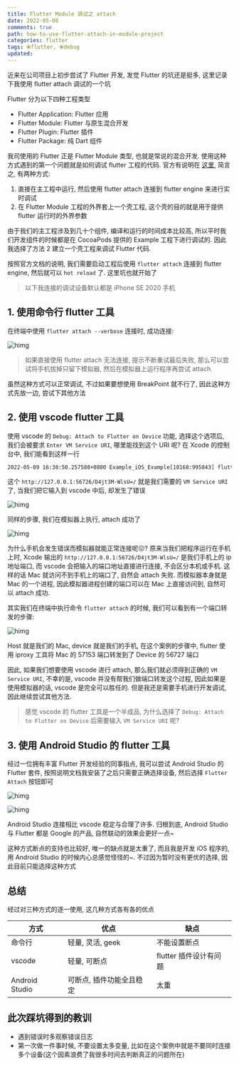 ```yaml
---
title: Flutter Module 调试之 attach
date: 2022-05-08
comments: true
path: how-to-use-flutter-attach-in-module-project
categories: flutter
tags: ⦿flutter, ⦿debug
updated:
---
```


近来在公司项目上初步尝试了 Flutter 开发, 发觉 Flutter 的坑还是挺多, 这里记录下我使用 flutter attach 调试的一个坑

<!-- more -->

Flutter 分为以下四种工程类型

- Flutter Application: Flutter 应用
- Flutter Module: Flutter 与原生混合开发
- Flutter Plugin: Flutter 插件
- Flutter Package: 纯 Dart 组件

我司使用的 Flutter 正是 Flutter Module 类型, 也就是常说的混合开发. 使用这种方式遇到的第一个问题就是如何调试 flutter 工程的代码.  官方有说明在 [这里](https://flutter.cn/docs/development/add-to-app/debugging), 简言之, 有两种方式:

1. 直接在主工程中运行, 然后使用 flutter attach 连接到 flutter engine 来进行实时调试
2. 在 Flutter Module 工程的外界套上一个壳工程, 这个壳的目的就是用于提供 flutter 运行时的外界参数

由于我们的主工程涉及到几十个组件, 编译和运行的时间成本比较高, 所以平时我们开发组件的时候都是在 CocoaPods 提供的 Example 工程下进行调试的.  因此我选择了方法 2 建立一个壳工程来调试 Flutter 代码.

按照官方文档的说明, 我们需要启动工程后使用 `flutter attach` 连接到 flutter engine, 然后就可以 `hot reload` 了. 这里坑也就开始了

> 以下我连接的调试设备默认都是 iPhone SE 2020 手机

## 1. 使用命令行 flutter 工具

在终端中使用 `flutter attach --verbose` 连接时, 成功连接:

![himg](https://a.hanleylee.com/HKMS/2022-05-09163735.png?x-oss-process=style/WaMa)

> 如果直接使用 flutter attach 无法连接, 提示不断重试最后失败, 那么可以尝试将手机拔掉只留下模拟器, 然后在模拟器上运行程序再尝试 attach.

虽然这种方式可以正常调试, 不过如果要想使用 BreakPoint 就不行了, 因此这种方式先放一边, 尝试下其他方法

## 2. 使用 vscode flutter 工具

使用 vscode 的 `Debug: Attach to Flutter on Device` 功能, 选择这个选项后, 我们会被要求 `Enter VM Service URI`, 哪里能找到这个 URI 呢? 在 Xcode 的控制台中, 我们能看到这样一行

```txt
2022-05-09 16:38:50.257588+0800 Example_iOS_Example[18168:995843] flutter: Observatory listening on http://127.0.0.1:56726/D4jt3M-WlsU=/
```

这个 `http://127.0.0.1:56726/D4jt3M-WlsU=/` 就是我们需要的 `VM Service URI` 了, 当我们把它输入到 vscode 中后, 却发生了错误

![himg](https://a.hanleylee.com/HKMS/2022-05-09165445.jpg?x-oss-process=style/WaMa)

同样的步骤, 我们在模拟器上执行, attach 成功了

![himg](https://a.hanleylee.com/HKMS/2022-05-09165803.png?x-oss-process=style/WaMa)

为什么手机会发生错误而模拟器就能正常连接呢😖? 原来当我们把程序运行在手机上时, Xcode 输出的 `http://127.0.0.1:56726/D4jt3M-WlsU=/` 是我们手机上的 ip 地址端口, 而 vscode 会把输入的端口地址直接进行连接, 不会区分本机或手机. 这样的话 Mac 就访问不到手机上的端口了, 自然会 attach 失败. 而模拟器本身就是 Mac 的一个进程, 因此模拟器进程创建的端口可以在 Mac 上直接访问到, 自然可以 attach 成功.

其实我们在终端中执行命令 `flutter attach` 的时候, 我们可以看到有一个端口转发的步骤:

![himg](https://a.hanleylee.com/HKMS/2022-05-09170155.png?x-oss-process=style/WaMa)

Host 就是我们的 Mac, device 就是我们的手机, 在这个案例的步骤中, flutter 使用 iproxy 工具将 Mac 的 57153 端口转发到了 Device 的 56727 端口

因此, 如果我们想要使用 vscode 进行 attach, 那么我们就必须得到正确的 `VM Service URI`, 不幸的是, vscode 并没有帮我们做端口转发这个过程, 因此如果是使用模拟器的话, vscode 是完全可以胜任的. 但是我还是需要手机进行开发调试, 因此继续尝试其他方法.

> 感觉 vscode 的 flutter 工具是一个半成品, 为什么选择了 `Debug: Attach to Flutter on Device` 后需要输入 `VM Service URI` 呢?

## 3. 使用 Android Studio 的 flutter 工具

经过一位拥有丰富 Flutter 开发经验的同事指点, 我可以尝试 Android Studio 的 Flutter 套件, 按照说明文档我安装了之后只需要正确选择设备, 然后选择 `Flutter Attach` 按钮即可

![himg](https://a.hanleylee.com/HKMS/2022-05-09171414.png?x-oss-process=style/WaMa)

![himg](https://a.hanleylee.com/HKMS/2022-05-09171805.png?x-oss-process=style/WaMa)

Android Studio 连接相比 vscode 稳定与合理了许多. 归根到底, Android Studio 与 Flutter 都是 Google 的产品, 自然联动的效果会更好一点~

这种方式断点的支持也比较好, 唯一的缺点就是太重了, 而且我是开发 iOS 程序的, 用 Android Studio 的时候内心总感觉怪怪的~. 不过因为暂时没有更优的选择, 因此目前只能选择这种方式

## 总结

经过对三种方式的逐一使用, 这几种方式各有各的优点

| 方式           | 优点                     | 缺点                   |
|----------------|--------------------------|------------------------|
| 命令行         | 轻量, 灵活, geek         | 不能设置断点           |
| vscode         | 轻量, 可断点             | flutter 插件设计有问题 |
| Android Studio | 可断点, 插件功能全且稳定 | 太重                   |

## 此次踩坑得到的教训

- 遇到错误时多观察错误日志
- 第一次做一件事时候, 不要设置太多变量, 比如在这个案例中就是不要同时连接多个设备(这个因素浪费了我很多时间去判断真正的问题所在)
